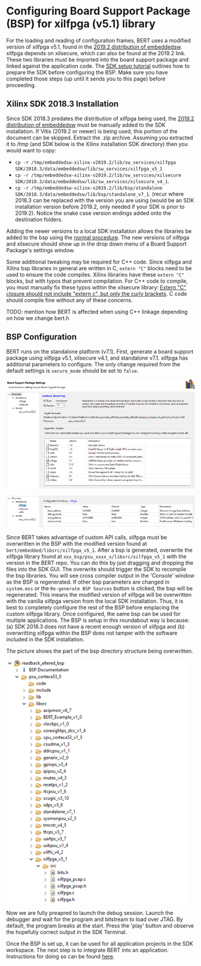 Configuring Board Support Package (BSP) for xilfpga (v5.1) library
========================

For the loading and reading of configuration frames, BERT uses a modified version of xilfpga v5.1, found in the [2019.2 distribution of embeddedsw](https://github.com/Xilinx/embeddedsw/releases/tag/xilinx-v2019.2). xilfpga depends on xilsecure, which can also be found at the 2019.2 link. These two libraries must be imported into the board support package and linked against the application code. The [SDK setup tutorial](../tutorials/sdksetup.md) outlines how to prepare the SDK before configuring the BSP.  Make sure you have completed those steps (up until it sends you to this page) before proceeding.

## Xilinx SDK 2018.3 Installation

Since SDK 2018.3 predates the distribution of xilfpga being used, the [2019.2 distribution of embeddedsw](https://github.com/Xilinx/embeddedsw/releases/tag/xilinx-v2019.2) must be manually added to the SDK installation. If Vitis (2019.2 or newer) is being used, this portion of the document can be skipped. Extract the .zip archive.  Assuming you extracted it to /tmp (and SDK below is the Xilinx installation SDK directory) then you would want to copy:

* `cp -r /tmp/embeddedsw-xilinx-v2019.2/lib/sw_services/xilfpga SDK/2018.3/data/embeddedsw/lib/sw_services/xilfpga_v5_1`
* `cp -r /tmp/embeddedsw-xilinx-v2019.2/lib/sw_services/xilsecure SDK/2018.3/data/embeddedsw/lib/sw_services/xilsecure_v4_1`.
* `cp -r /tmp/embeddedsw-xilinx-v2019.2/lib/bsp/standalone SDK/2018.3/data/embeddedsw/lib/bsp/standalone_v7_1`.
 (recur
where 2018.3 can be replaced with the version you are using (would be an SDK installation version before 2019.2, only needed if your SDK is prior to 2019.2). Notice the snake case version endings added onto the destination folders. 

Adding the newer versions to a local SDK installation allows the libraries be added to the bsp using the [normal procedure](../tutorials/sdksetup.md). The new versions of xilfpga and xilsecure should show up in the drop down menu of a Board Support Package's settings window.

Some additional tweaking may be required for C++ code. Since xilfpga and Xilinx bsp libraries in general are written in C, `extern "C"` blocks need to be used to ensure the code compiles. Xilinx libraries have these `extern "C"` blocks, but with typos that prevent compilation. For C++ code to compile, you must manually fix these typos within the xilsecure library: [Extern "C" closure should not include "extern c", but only the curly brackets](https://github.com/Xilinx/embeddedsw/pull/115). C code should compile fine without any of these concerns.

TODO: mention how BERT is affected when using C++ linkage depending on how we change bert.h

## BSP Configuration
BERT runs on the standalone platform (v7.1). First, generate a board support package using xilfpga v5.1, xilsecure v4.1, and standalone v7.1. xilfpga has additional parameters to configure. The only change required from the default settings is `secure_mode` should be set to `false`.

![Example of BSP configuration](../images/bspsettings.png)

![Example of xilfpga configuration](../images/xilfpgasettings.png)

Since BERT takes advantage of custom API calls, xilfpga must be overwritten in the BSP with the modified version found at `bert/embedded/libsrc/xilfpga_v5_1`. After a bsp is generated, overwrite the xilfpga library found at `xxx_bsp/psu_xxxx_x/libsrc/xilfpga_v5_1` with the version in the BERT repo. You can do this by just dragging and dropping the files into the SDK GUI. The overwrite should trigger the SDK to recompile the bsp libraries. You will see cross compiler output in the 'Console' window as the BSP is regenerated. If other bsp parameters are changed in `system.mss` or the `Re-generate BSP Sources` button is clicked, the bsp will be regenerated. This means the modified version of xilfpga will be overwritten with the vanilla xilfpga version from the local SDK installation. Thus, it is best to completely configure the rest of the BSP before emplacing the custom xilfpga library. Once configured, the same bsp can be used for multiple applications. The BSP is setup in this roundabout way is because: (a) SDK 2018.3 does not have a recent enough version of xilfpga and (b) overwritting xilfpga within the BSP does not tamper with the software included in the SDK installation. 

The picture shows the part of the bsp directory structure being overwritten.

![Example of BSP directory structure](../images/bspdirectory.png)

Now we are fully preapred to launch the debug session. Launch the debugger and wait for the program and bitstream to load over JTAG. By default, the program breaks at the start. Press the 'play' button and observe the hopefully correct output in the SDK Terminal.

Once the BSP is set up, it can be used for all application projects in the SDK workspace. The next step is to integrate BERT into an application. Instructions for doing so can be found [here](bert.md).
